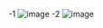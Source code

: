-1
![image](https://github.com/tms-dos17-onl/Alex-Krylov/assets/139115675/6fa2c7f7-81ad-4583-a5b6-ad394c5fe8d9)
-2
![image](https://github.com/tms-dos17-onl/Alex-Krylov/assets/139115675/50a12c9d-97fa-478b-868b-6631a03667a4)

